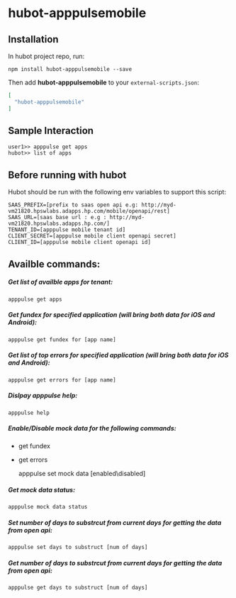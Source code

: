 # hubot-apppulsemobile


## Installation

In hubot project repo, run:

`npm install hubot-apppulsemobile --save`

Then add **hubot-apppulsemobile** to your `external-scripts.json`:

```json
[
  "hubot-apppulsemobile"
]
```

## Sample Interaction

```
user1>> apppulse get apps
hubot>> list of apps
```

## Before running with hubot
Hubot should be run with the following env variables to support this script:

	SAAS_PREFIX=[prefix to saas open api e.g: http://myd-vm21820.hpswlabs.adapps.hp.com/mobile/openapi/rest]
	SAAS_URL=[saas base url : e.g : http://myd-vm21820.hpswlabs.adapps.hp.com/]
	TENANT_ID=[apppulse mobile tenant id]
	CLIENT_SECRET=[apppulse mobile client openapi secret]
	CLIENT_ID=[apppulse mobile client openapi id]

## Availble commands:

##### Get list of availble apps for tenant:

	apppulse get apps

##### Get fundex for specified application (will bring both data for iOS and Android):

	apppulse get fundex for [app name]

##### Get list of top errors for specified application (will bring both data for iOS and Android):

	apppulse get errors for [app name]

##### Dislpay apppulse help:

	apppulse help

##### Enable/Disable mock data for the following commands:

* get fundex

* get errors


	apppulse set mock data [enabled\disabled]
    
##### Get mock data status:
    apppulse mock data status
##### Set number of days to substrcut from current days for getting the data from open api:

	apppulse set days to substruct [num of days]
    
##### Get number of days to substrcut from current days for getting the data from open api:

	apppulse get days to substruct [num of days]




